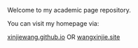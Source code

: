 Welcome to my academic page repository.

You can visit my homepage via:

[xinjiewang.github.io](http://xinjiewang.github.io) OR [wangxinjie.site](http://wangxinjie.site)
